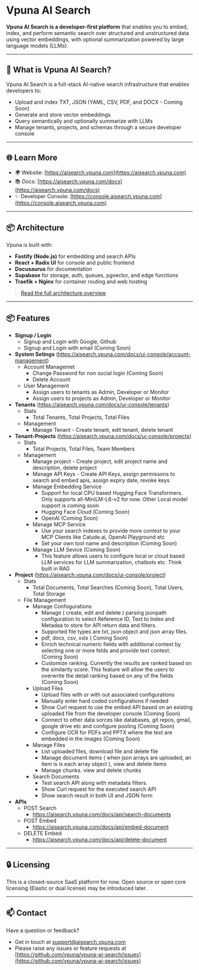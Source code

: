 # Vpuna AI Search

**Vpuna AI Search is a developer-first platform** that enables you to embed, index, and perform semantic search over structured and unstructured data using vector embeddings, with optional summarization powered by large language models (LLMs).

---

## 🚀 What is Vpuna AI Search?

Vpuna AI Search is a full-stack AI-native search infrastructure that enables developers to:

- Upload and index TXT, JSON (YAML, CSV, PDF, and DOCX - Coming Soon)
- Generate and store vector embeddings
- Query semantically and optionally summarize with LLMs
- Manage tenants, projects, and schemas through a secure developer console

---

## 🌐 Learn More

- 🌍 Website: [https://aisearch.vpuna.com](https://aisearch.vpuna.com)
- 📚 Docs: [https://aisearch.vpuna.com/docs](https://aisearch.vpuna.com/docs)
- ✨ Developer Console: [https://console.aisearch.vpuna.com](https://console.aisearch.vpuna.com)

---

## 📦 Architecture

Vpuna is built with:

- **Fastify (Node.js)** for embedding and search APIs
- **React + Radix UI** for console and public frontend
- **Docusaurus** for documentation
- **Supabase** for storage, auth, queues, pgvector, and edge functions
- **Traefik + Nginx** for container routing and web hosting

> [Read the full architecture overview](https://aisearch.vpuna.com/docs/architecture)

---

## 📦 Features

- **Signup / Login**
    - Signup and Login with Google, Github
    - Signup and Login with email (Coming Soon)   
- **System Setings**  (https://aisearch.vpuna.com/docs/ui-console/account-management)
    - Account Managemet
        - Change Password for non social login (Coming Soon)
        - Delete Account
    - User Management
        - Assign users to tenants as Admin, Developer or Monitor
        - Assign users to projects as Admin, Developer or Monitor
- **Tenants** (https://aisearch.vpuna.com/docs/ui-console/tenants)
    - Stats
        - Total Tenants, Total Projects, Total Files
    - Management
        - Manage Tenant - Create tenant, edit tenant, delete tenant
- **Tenant-Projects** (https://aisearch.vpuna.com/docs/ui-console/projects)
    - Stats
        - Total Projects, Total Files, Team Members 
    - Management
        - Manage project - Create project, edit project name and description, delete project
        - Manage API Keys - Create API Keys, assign permissons to search and embed apis, assign expiry date, revoke keys
        - Manage Embedding Service
            - Support for local CPU based Hugging Face Transformers. Only supports all-MiniLM-L6-v2 for now. Other Local model support is coming soon
            - Hugging Face Cloud (Coming Soon)
            - OpenAI (Coming Soon)
        - Manage MCP Service
            - Use your search indexes to provide more context to your MCP Clients like Calude.ai, OpenAI Playground etc
            - Set your own tool name and description (Coming Soon)
        - Manage LLM Sevice (Coming Soon)
            - This feature allows users to configure local or cloud based LLM services for LLM summarization, chatbots etc. Think built in RAG
- **Project** (https://aisearch.vpuna.com/docs/ui-console/project)
    - Stats
        - Total Documents, Total Searches (Coming Soon), Total Users, Total Storage
    - File Management
        - Manage Confogurations
            - Manage ( create, edit and delete ) parsing jsonpath configuration to select Reference ID, Text to Index and Metadaa to store for API return data and filters.
            - Supported file types are txt, json object and json array files.
            - pdf, docx, csv, xslx ( Coming Soon)
            - Enrich technical numeric fields with additional context by selecting one or more felds and provide text context. (Coming Soon)
            - Customize ranking. Currently the results are ranked based on the similarity score. This feature will allow the users to overwrite the detail ranking based on any of the fields (Coming Soon)
        - Upload Files
            - Upload files with or with out associated configurations
            - Manually enter hard coded configurations if needed
            - Show Curl request to use the embed API based on an existing uploaded file from the developer console (Coming Soon)
            - Connect to other data sorces like databases, git repos, gmail, google drive etc and configure pooling (Coming Soon)
            - Configure OCR for PDFs and PPTX where the text are embedded in the images (Coming Soon)
        - Manage Files
            - List uploaded files, download file and delete file
            - Manage document items ( when json arrays are uploaded, an item is is each array object ), view and delete items
            - Manage chunks. view and delete chunks
        - Search Documents
            - Test search API along with metadata filters.
            - Show Curl request for the executed search API
            - Show search result in both UI and JSON form
- **APIs**
    - POST Search
        - https://aisearch.vpuna.com/docs/api/search-documents 
    - POST Embed
        - https://aisearch.vpuna.com/docs/api/embed-document
    - DELETE Embed
        - https://aisearch.vpuna.com/docs/api/delete-document
    
---

## 🔒 Licensing

This is a closed-source SaaS platform for now. Open source or open core licensing (Elastic or dual license) may be introduced later.

---

## 📫 Contact

Have a question or feedback?  
- Get in touch at [support@aisearch.vpuna.com](mailto:support@aisearch.vpuna.com)
- Please raise any issues or feature requests at [https://github.com/vpuna/vpuna-ai-search/issues](https://github.com/vpuna/vpuna-ai-search/issues)
